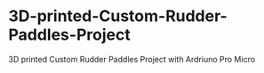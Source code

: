 # 3D-printed-Custom-Rudder-Paddles-Project
3D printed Custom Rudder Paddles Project with Ardriuno Pro Micro
